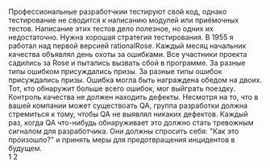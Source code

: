 Профессиональные разработчкии тестируют свой код, однако тестирование не сводится к написанию модулей или приёмочных тестов.
Написание этих тестов дело полезное, но одних их недостаточно. Нужна хорошая стратегия тестирования.
В 1955 я работал над первой версией rationalRose. Каждый месяц начальник качества объявлял день охоты за ошибками.
Все участники проекта садились за Rose и пытались вызвать сбой в программе. За разные типы ошибком присуждались призы.
За разные типы ошибок присуждались призы. Ошибка могла быть награждена обедом на двоих. Тот, кто обнаружит больше всего ошибок, мог выйграть поездку.
Контроль качества не должен находить дефекты. Несмотря на то, что в вашей компании может существоать QA, группа разработки должна стремиться к тому, чтобы QA не выявлял никаких дефектов.
Каждый раз, когда QA что-нибудь обнаруживает это должно стать тревожным сигналом для разработчика. Они должны спросить себя: "Как это произошло?" и принять меры для предотвращения инцидентов в будущем.  
1 2